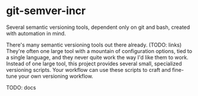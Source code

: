 # git-semver-incr

Several semantic versioning tools, dependent only on git and bash, created with automation in mind.

There's many semantic versioning tools out there already. (TODO: links) They're often one large tool with a mountain of configuration options, tied to a single language, and they never quite work the way I'd like them to work. Instead of one large tool, this project provides several small, specialized versioning scripts. Your workflow can use these scripts to craft and fine-tune your own versioning workflow.

TODO: docs